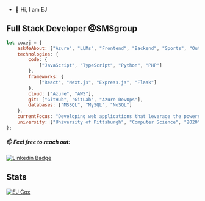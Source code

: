 - 👋 Hi, I am EJ

## __Full Stack Developer @SMSgroup__

```javascript
let coxej = {
    askMeAbout: ["Azure", "LLMs", "Frontend", "Backend", "Sports", "Outdoors"],
    technologies: {
        code: {
            ["JavaScript", "TypeScript", "Python", "PHP"]
        },
        frameworks: {
            ["React", "Next.js", "Express.js", "Flask"]
        },
        cloud: ["Azure", "AWS"],
        git: ["GitHub", "GitLab", "Azure DevOps"],
        databases: ["MSSQL", "MySQL", "NoSQL"]
    },
    currentFocus: "Developing web applications that leverage the powers of AI to improve the way people work!",
    university: ["University of Pittsburgh", "Computer Science", "2020"]
};
```

#### 📫 ___Feel free to reach out:___
[![Linkedin Badge](https://img.shields.io/badge/-EJ%20Cox-blue?style=flat-square&logo=Linkedin&logoColor=white&link=https://www.linkedin.com/in/edward-cox-1b7336150/)](https://www.linkedin.com/in/edward-cox-1b7336150/)

## __Stats__
[![EJ Cox](https://github-readme-stats.vercel.app/api?username=coxej&show_icons=true&count_private=true&theme=dark)](https://https://github.com/coxej)
